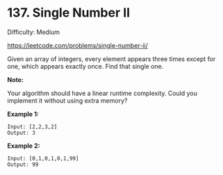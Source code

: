 # 137. Single Number II

Difficulty: Medium

https://leetcode.com/problems/single-number-ii/

Given an array of integers, every element appears three times except for one, which appears exactly once. Find that single one.

**Note:**

Your algorithm should have a linear runtime complexity. Could you implement it without using extra memory?

**Example 1:**
```
Input: [2,2,3,2]
Output: 3
```

**Example 2:**
```
Input: [0,1,0,1,0,1,99]
Output: 99
```
